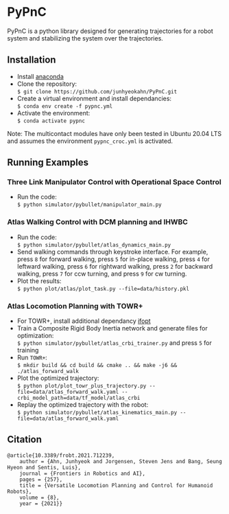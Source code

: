 # PyPnC
PyPnC is a python library designed for generating trajectories for a robot
system and stabilizing the system over the trajectories.

## Installation
- Install [anaconda](https://docs.anaconda.com/anaconda/install/)
- Clone the repository:<br/>
```$ git clone https://github.com/junhyeokahn/PyPnC.git```
- Create a virtual environment and install dependancies:<br/>
```$ conda env create -f pypnc.yml```
- Activate the environment:<br/>
```$ conda activate pypnc```

Note: The multicontact modules have only been tested in Ubuntu 20.04 LTS
and assumes the environment `pypnc_croc.yml` is activated.

## Running Examples
### Three Link Manipulator Control with Operational Space Control
- Run the code:<br/>
```$ python simulator/pybullet/manipulator_main.py```
### Atlas Walking Control with DCM planning and IHWBC
- Run the code:<br/>
```$ python simulator/pybullet/atlas_dynamics_main.py```
- Send walking commands through keystroke interface. For example, press ```8``` for forward walking, press ```5``` for in-place walking, press ```4``` for leftward walking, press ```6``` for rightward walking, press ```2``` for backward walking, press ```7``` for ccw turning, and press ```9``` for cw turning.
- Plot the results:<br/>
```$ python plot/atlas/plot_task.py --file=data/history.pkl```
### Atlas Locomotion Planning with TOWR+
- For TOWR+, install additional dependancy [ifopt](https://github.com/ethz-adrl/ifopt)
- Train a Composite Rigid Body Inertia network and generate files for optimization:<br/>
```$ python simulator/pybullet/atlas_crbi_trainer.py``` and press ```5``` for training
- Run ```TOWR+```:<br/>
```$ mkdir build && cd build && cmake .. && make -j6 && ./atlas_forward_walk```
- Plot the optimized trajectory:<br/>
```$ python plot/plot_towr_plus_trajectory.py --file=data/atlas_forward_walk.yaml --crbi_model_path=data/tf_model/atlas_crbi```
- Replay the optimized trajectory with the robot:<br/>
```$ python simulator/pybullet/atlas_kinematics_main.py --file=data/atlas_forward_walk.yaml```

## Citation
```
@article{10.3389/frobt.2021.712239,
	author = {Ahn, Junhyeok and Jorgensen, Steven Jens and Bang, Seung Hyeon and Sentis, Luis},
	journal = {Frontiers in Robotics and AI},
	pages = {257},
	title = {Versatile Locomotion Planning and Control for Humanoid Robots},
	volume = {8},
	year = {2021}}
```
